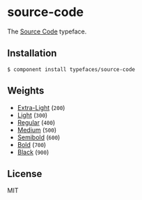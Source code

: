 
# source-code
  
  The [Source Code](https://typekit.com/fonts/source-code-pro) typeface.

## Installation

    $ component install typefaces/source-code

## Weights
  
  * [Extra-Light](https://github.com/typefaces/source-code-extra-light) (`200`)
  * [Light](https://github.com/typefaces/source-code-light) (`300`)
  * [Regular](https://github.com/typefaces/source-code-regular) (`400`)
  * [Medium](https://github.com/typefaces/source-code-medium) (`500`)
  * [Semibold](https://github.com/typefaces/source-code-semibold) (`600`)
  * [Bold](https://github.com/typefaces/source-code-bold) (`700`)
  * [Black](https://github.com/typefaces/source-code-black) (`900`)

## License

  MIT